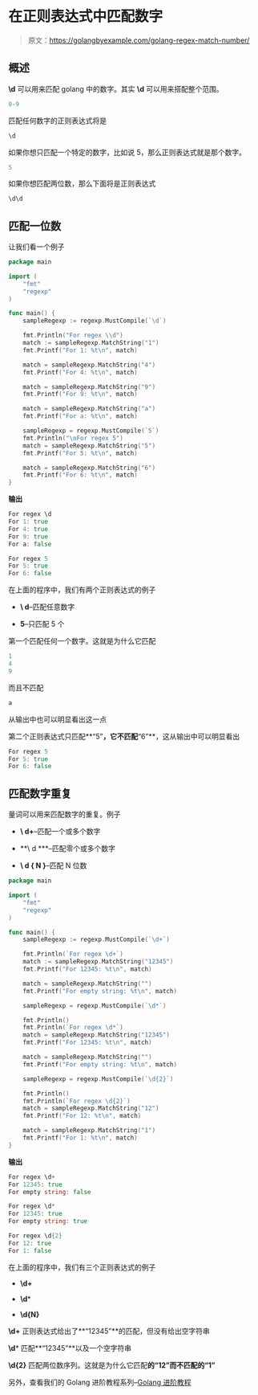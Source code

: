 # 在正则表达式中匹配数字

> 原文：<https://golangbyexample.com/golang-regex-match-number/>

## **概述**

**\d** 可以用来匹配 golang 中的数字。其实 **\d** 可以用来搭配整个范围。

```go
0-9
```

匹配任何数字的正则表达式将是

```go
\d
```

如果你想只匹配一个特定的数字，比如说 5，那么正则表达式就是那个数字。

```go
5
```

如果你想匹配两位数，那么下面将是正则表达式

```go
\d\d
```

## **匹配一位数**

让我们看一个例子

```go
package main

import (
	"fmt"
	"regexp"
)

func main() {
	sampleRegexp := regexp.MustCompile(`\d`)

	fmt.Println("For regex \\d")
	match := sampleRegexp.MatchString("1")
	fmt.Printf("For 1: %t\n", match)

	match = sampleRegexp.MatchString("4")
	fmt.Printf("For 4: %t\n", match)

	match = sampleRegexp.MatchString("9")
	fmt.Printf("For 9: %t\n", match)

	match = sampleRegexp.MatchString("a")
	fmt.Printf("For a: %t\n", match)

	sampleRegexp = regexp.MustCompile(`5`)
	fmt.Println("\nFor regex 5")
	match = sampleRegexp.MatchString("5")
	fmt.Printf("For 5: %t\n", match)

	match = sampleRegexp.MatchString("6")
	fmt.Printf("For 6: %t\n", match)
}
```

**输出**

```go
For regex \d
For 1: true
For 4: true
For 9: true
For a: false

For regex 5
For 5: true
For 6: false
```

在上面的程序中，我们有两个正则表达式的例子

*   **\ d**–匹配任意数字

*   **5**–只匹配 5 个

第一个匹配任何一个数字。这就是为什么它匹配

```go
1
4
9
```

而且不匹配

```go
a
```

从输出中也可以明显看出这一点

第二个正则表达式只匹配**“5”**，它不匹配**“6”**，这从输出中可以明显看出

```go
For regex 5
For 5: true
For 6: false
```

## **匹配数字重复**

量词可以用来匹配数字的重复。例子

*   **\ d+**–匹配一个或多个数字

*   **\ d ***–匹配零个或多个数字

*   **\ d { N }**–匹配 N 位数

```go
package main

import (
	"fmt"
	"regexp"
)

func main() {
	sampleRegexp := regexp.MustCompile(`\d+`)

	fmt.Println(`For regex \d+`)
	match := sampleRegexp.MatchString("12345")
	fmt.Printf("For 12345: %t\n", match)

	match = sampleRegexp.MatchString("")
	fmt.Printf("For empty string: %t\n", match)

	sampleRegexp = regexp.MustCompile(`\d*`)

	fmt.Println()
	fmt.Println(`For regex \d*`)
	match = sampleRegexp.MatchString("12345")
	fmt.Printf("For 12345: %t\n", match)

	match = sampleRegexp.MatchString("")
	fmt.Printf("For empty string: %t\n", match)

	sampleRegexp = regexp.MustCompile(`\d{2}`)

	fmt.Println()
	fmt.Println(`For regex \d{2}`)
	match = sampleRegexp.MatchString("12")
	fmt.Printf("For 12: %t\n", match)

	match = sampleRegexp.MatchString("1")
	fmt.Printf("For 1: %t\n", match)
}
```

**输出**

```go
For regex \d+
For 12345: true
For empty string: false

For regex \d*
For 12345: true
For empty string: true

For regex \d{2}
For 12: true
For 1: false
```

在上面的程序中，我们有三个正则表达式的例子

*   **\d+**

*   **\d***

*   **\d{N}**

**\d+** 正则表达式给出了**“12345”**的匹配，但没有给出空字符串

**\d*** 匹配**“12345”**以及一个空字符串

**\d{2}** 匹配两位数序列。这就是为什么它匹配**的“12”**而不匹配**的“1”**

另外，查看我们的 Golang 进阶教程系列–[<u>Golang 进阶教程</u>](https://golangbyexample.com/golang-comprehensive-tutorial/)